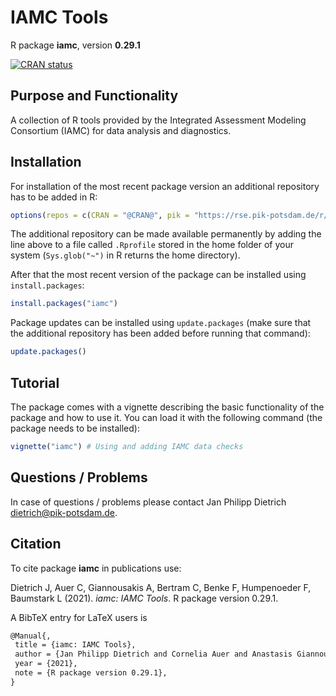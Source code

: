 # IAMC Tools

R package **iamc**, version **0.29.1**

[![CRAN status](https://www.r-pkg.org/badges/version/iamc)](https://cran.r-project.org/package=iamc)    

## Purpose and Functionality

A collection of R tools provided by the Integrated Assessment Modeling Consortium (IAMC) for data analysis and diagnostics. 


## Installation

For installation of the most recent package version an additional repository has to be added in R:

```r
options(repos = c(CRAN = "@CRAN@", pik = "https://rse.pik-potsdam.de/r/packages"))
```
The additional repository can be made available permanently by adding the line above to a file called `.Rprofile` stored in the home folder of your system (`Sys.glob("~")` in R returns the home directory).

After that the most recent version of the package can be installed using `install.packages`:

```r 
install.packages("iamc")
```

Package updates can be installed using `update.packages` (make sure that the additional repository has been added before running that command):

```r 
update.packages()
```

## Tutorial

The package comes with a vignette describing the basic functionality of the package and how to use it. You can load it with the following command (the package needs to be installed):

```r
vignette("iamc") # Using and adding IAMC data checks
```

## Questions / Problems

In case of questions / problems please contact Jan Philipp Dietrich <dietrich@pik-potsdam.de>.

## Citation

To cite package **iamc** in publications use:

Dietrich J, Auer C, Giannousakis A, Bertram C, Benke F, Humpenoeder F, Baumstark L
(2021). _iamc: IAMC Tools_. R package version 0.29.1.

A BibTeX entry for LaTeX users is

 ```latex
@Manual{,
  title = {iamc: IAMC Tools},
  author = {Jan Philipp Dietrich and Cornelia Auer and Anastasis Giannousakis and Christoph Bertram and Falk Benke and Florian Humpenoeder and Lavinia Baumstark},
  year = {2021},
  note = {R package version 0.29.1},
}
```

